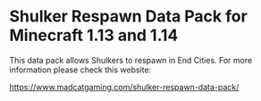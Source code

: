 # Shulker Respawn Data Pack for Minecraft 1.13 and 1.14

This data pack allows Shulkers to respawn in End Cities. For more information please check this website:

https://www.madcatgaming.com/shulker-respawn-data-pack/
